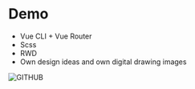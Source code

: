 # Demo

- Vue CLI + Vue Router
- Scss
- RWD
- Own design ideas and own digital drawing images

![GITHUB](https://github.com/m624m/PioneerBakery/blob/master/public/images/demo.gif)

